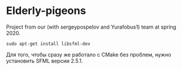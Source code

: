 # Elderly-pigeons
Project from our (with sergeypospelov and Yurafobus1) team at spring 2020.

`sudo apt-get install libsfml-dev`

Для того, чтобы сразу же работало с CMake без проблем, нужно установить SFML версии 2.5.1.
